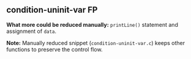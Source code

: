 ## condition-uninit-var FP

**What more could be reduced manually:** `printLine()` statement and assignment of `data`.

**Note:** Manually reduced snippet (`condition-uninit-var.c`) keeps other functions to preserve the control flow.
